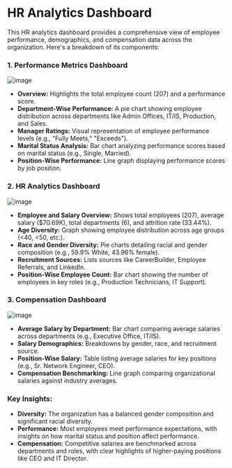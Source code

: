 # HR Analytics Dashboard
This HR analytics dashboard provides a comprehensive view of employee performance, demographics, and compensation data across the organization. Here's a breakdown of its components:

### 1. **Performance Metrics Dashboard**
![image](https://github.com/user-attachments/assets/0b4a5126-2fc7-4efe-9e74-39cfa2dedf75)

   - **Overview:** Highlights the total employee count (207) and a performance score.
   - **Department-Wise Performance:** A pie chart showing employee distribution across departments like Admin Offices, IT/IS, Production, and Sales.
   - **Manager Ratings:** Visual representation of employee performance levels (e.g., "Fully Meets," "Exceeds").
   - **Marital Status Analysis:** Bar chart analyzing performance scores based on marital status (e.g., Single, Married).
   - **Position-Wise Performance:** Line graph displaying performance scores by job position.

### 2. **HR Analytics Dashboard**
![image](https://github.com/user-attachments/assets/dcebcd42-40ff-4ec9-b942-9ff641cb8664)

   - **Employee and Salary Overview:** Shows total employees (207), average salary ($70.69K), total departments (6), and attrition rate (33.44%).
   - **Age Diversity:** Graph showing employee distribution across age groups (<40, <50, etc.).
   - **Race and Gender Diversity:** Pie charts detailing racial and gender composition (e.g., 59.9% White, 43.96% female).
   - **Recruitment Sources:** Lists sources like CareerBuilder, Employee Referrals, and LinkedIn.
   - **Position-Wise Employee Count:** Bar chart showing the number of employees in key roles (e.g., Production Technicians, IT Support).

### 3. **Compensation Dashboard**
![image](https://github.com/user-attachments/assets/bb6abd5e-0a61-4b12-a5b3-a4cc0e932ada)

   - **Average Salary by Department:** Bar chart comparing average salaries across departments (e.g., Executive Office, IT/IS).
   - **Salary Demographics:** Breakdowns by gender, race, and recruitment source.
   - **Position-Wise Salary:** Table listing average salaries for key positions (e.g., Sr. Network Engineer, CEO).
   - **Compensation Benchmarking:** Line graph comparing organizational salaries against industry averages.

### Key Insights:
- **Diversity:** The organization has a balanced gender composition and significant racial diversity.
- **Performance:** Most employees meet performance expectations, with insights on how marital status and position affect performance.
- **Compensation:** Competitive salaries are benchmarked across departments and roles, with clear highlights of higher-paying positions like CEO and IT Director.
